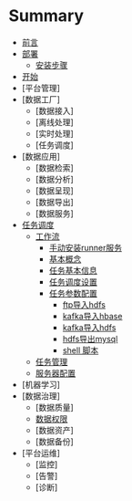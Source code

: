 # Summary

* [前言](README.md)
* [部署](部署.md)
  * [安装步骤](部署/TBDS部署.md)
* [开始](开始.md)
* [平台管理]
* [数据工厂]
  * [数据接入]
  * [离线处理]
  * [实时处理]
  * [任务调度]
* [数据应用]
  * [数据检索]
  * [数据分析]
  * [数据呈现]
  * [数据导出]
  * [数据服务]
* [任务调度](/workflow/readme.md)
  * [工作流](/workflow/workflow/readme.md)
    * [手动安装runner服务](/workflow/workflow/addrunner.md)
    * [基本概念](/workflow/workflow/basicConcept.md)
    * [任务基本信息](/workflow/workflow/runnerBasicInfo.md)
    * [任务调度设置](/workflow/workflow/runnerCycle.md)
    * [任务参数配置](/workflow/workflow/runners.md)
      * [ftp导入hdfs](/workflow/workflow/runners/ftp2hdfs.md)
      * [kafka导入hbase](/workflow/workflow/runners/kafka2hbase.md)
      * [kafka导入hdfs](/workflow/workflow/runners/kafka2hdfs.md)
      * [hdfs导出mysql](/workflow/workflow/runners/hdfs2mysql.md)
      * [shell 脚本](/workflow/workflow/runners/shell.md)
  * [任务管理](/workflow/tasks/readme.md)
  * [服务器配置](/workflow/services/readme.md)
* [机器学习]
* [数据治理]
  * [数据质量]
  * [数据权限](数据治理/数据权限/数据权限.md)
  * [数据资产]
  * [数据备份]
* [平台运维]
  * [监控]
  * [告警]
  * [诊断]

